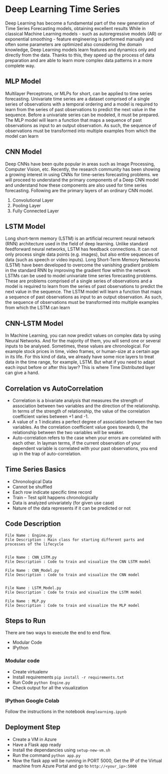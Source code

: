 # Deep Learning Time Series

Deep Learning has become a fundamental part of the new generation of Time Series Forecasting models, obtaining excellent results
While in classical Machine Learning models - such as autoregressive models (AR) or exponential smoothing - feature engineering is performed manually and often some parameters are optimized also considering the domain knowledge, Deep Learning models learn features and dynamics only and directly from the data.
Thanks to this, they speed up the process of data preparation and are able to learn more complex data patterns in a more complete way.

## MLP Model

Multilayer Perceptrons, or MLPs for short, can be applied to time series forecasting.
Univariate time series are a dataset comprised of a single series of observations with a temporal ordering and a model is required to learn from the series of past observations to predict the next value in the sequence.
Before a univariate series can be modeled, it must be prepared.
The MLP model will learn a function that maps a sequence of past observations as input to an output observation. As such, the sequence of observations must be transformed into multiple examples from which the model can learn

## CNN Model

Deep CNNs have been quite popular in areas such as Image Processing, Computer Vision, etc. Recently, the research community has been showing a growing interest in using CNNs for time-series forecasting problems.
we will proceed to understand the primary components of a Deep CNN model and understand how these components are also used for time series forecasting. Following are the primary layers of an ordinary CNN model.
1. Convolutional Layer
2. Pooling Layer
3. Fully Connected Layer


## LSTM Model

Long short-term memory (LSTM) is an artificial recurrent neural network (RNN) architecture used in the field of deep learning. Unlike standard feedforward neural networks, LSTM has feedback connections. It can not only process single data points (e.g. images), but also entire sequences of data (such as speech or video inputs).
Long Short-Term Memory Networks (LSTM) have been developed to overcome the vanishing gradient problem in the standard RNN by improving the gradient flow within the network
LSTMs can be used to model univariate time series forecasting problems.
These are problems comprised of a single series of observations and a model is required to learn from the series of past observations to predict the next value in the sequence.
The LSTM model will learn a function that maps a sequence of past observations as input to an output observation. As such, the sequence of observations must be transformed into multiple examples from which the LSTM can learn


## CNN-LSTM Model

In Machine Learning, you can now predict values on complex data by using Neural Networks. And for the majority of them, you will send one or several inputs to be analysed. Sometimes, these values are chronological. 
For example stock prices in time, video frames, or human-size at a certain age in its life. For this kind of data, we already have some nice layers to treat data in the time range, for example, LSTM. But what if you need to adapt each input before or after this layer? This is where Time Distributed layer can give a hand.



## Correlation vs AutoCorrelation

- Correlation is a bivariate analysis that measures the strength of association between two variables and the direction of the relationship. In terms of the strength of relationship, the value of the correlation coefficient varies between +1 and -1.
- A value of ± 1 indicates a perfect degree of association between the two variables. As the correlation coefficient value goes towards 0, the relationship between the two variables will be weaker.
- Auto-correlation refers to the case when your errors are correlated with each other. In layman terms, if the current observation of your dependent variable is correlated with your past observations, you end up in the trap of auto-correlation. 

## Time Series Basics

-   Chronological Data
- Cannot be shuffled
- Each row indicate specific time record
- Train – Test split happens chronologically
- Data is analyzed univariately (for given use case)
- Nature of the data represents if it can be predicted or not

## Code Description


    File Name : Engine.py
    File Description : Main class for starting different parts and processes of the lifecycle


    File Name : CNN_LSTM.py
    File Description : Code to train and visualize the CNN LSTM model
    
    File Name : CNN_Model.py
    File Description : Code to train and visualize the CNN model
    
    
    File Name : LSTM_Model.py
    File Description : Code to train and visualize the LSTM model
    
    File Name : MLP.py
    File Description : Code to train and visualize the MLP model



## Steps to Run

There are two ways to execute the end to end flow.

- Modular Code
- IPython

### Modular code

- Create virtualenv
- Install requirements `pip install -r requirements.txt`
- Run Code `python Engine.py`
- Check output for all the visualization

### IPython Google Colab

Follow the instructions in the notebook `deeplearning.ipynb`


## Deployment Step

- Create a VM in Azure
- Have a Flask app ready
- Install the dependancies using ```setup-new-vm.sh```
- Run the command ```python app.py```
- Now the flask app will be running in PORT 5000, Get the IP of the Virtual machine from Azure Portal and go to ```http://<your_ip>:5000```
  
